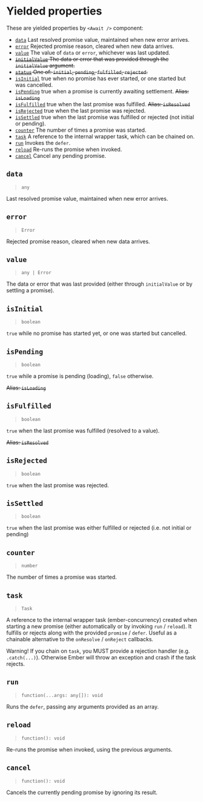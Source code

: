 # Yielded properties

These are yielded properties by `<Await />` component:

- [`data`](#data) Last resolved promise value, maintained when new error arrives.
- [`error`](#error) Rejected promise reason, cleared when new data arrives.
- [`value`](#value) The value of `data` or `error`, whichever was last updated.
- ~~[`initialValue`](#initialvalue) The data or error that was provided through the `initialValue` argument.~~
- ~~[`status`](#status) One of: `initial`, `pending`, `fulfilled`, `rejected`.~~
- [`isInitial`](#isinitial) true when no promise has ever started, or one started but was cancelled.
- [`isPending`](#ispending) true when a promise is currently awaiting settlement. ~~Alias: `isLoading`~~
- [`isFulfilled`](#isfulfilled) true when the last promise was fulfilled. ~~Alias: `isResolved`~~
- [`isRejected`](#isrejected) true when the last promise was rejected.
- [`isSettled`](#issettled) true when the last promise was fulfilled or rejected \(not initial or pending\).
- [`counter`](#counter) The number of times a promise was started.
- [`task`](#task) A reference to the internal wrapper task, which can be chained on.
- [`run`](#run) Invokes the `defer`.
- [`reload`](#reload) Re-runs the promise when invoked.
- [`cancel`](#cancel) Cancel any pending promise.

## `data`

> `any`

Last resolved promise value, maintained when new error arrives.

## `error`

> `Error`

Rejected promise reason, cleared when new data arrives.

## `value`

> `any | Error`

The data or error that was last provided \(either through `initialValue` or by settling a promise\).

## `isInitial`

> `boolean`

`true` while no promise has started yet, or one was started but cancelled.

## `isPending`

> `boolean`

`true` while a promise is pending \(loading\), `false` otherwise.

~~Alias: `isLoading`~~

## `isFulfilled`

> `boolean`

`true` when the last promise was fulfilled \(resolved to a value\).

~~Alias: `isResolved`~~

## `isRejected`

> `boolean`

`true` when the last promise was rejected.

## `isSettled`

> `boolean`

`true` when the last promise was either fulfilled or rejected \(i.e. not initial or pending\)

## `counter`

> `number`

The number of times a promise was started.

## `task`

> `Task`

A reference to the internal wrapper task (ember-concurrency) created when starting a new promise \(either automatically or by invoking
`run` / `reload`\). It fulfills or rejects along with the provided `promise` / `defer`. Useful as a
chainable alternative to the `onResolve` / `onReject` callbacks.

Warning! If you chain on `task`, you MUST provide a rejection handler \(e.g. `.catch(...)`\). Otherwise Ember will
throw an exception and crash if the task rejects.

## `run`

> `function(...args: any[]): void`

Runs the `defer`, passing any arguments provided as an array.

## `reload`

> `function(): void`

Re-runs the promise when invoked, using the previous arguments.

## `cancel`

> `function(): void`

Cancels the currently pending promise by ignoring its result.
